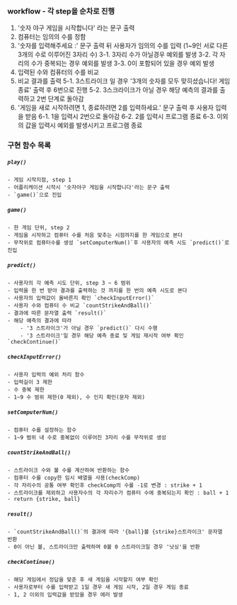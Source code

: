 ### workflow - 각 step을 순차로 진행
1. '숫자 야구 게임을 시작합니다' 라는 문구 출력
2. 컴퓨터는 임의의 수를 정함 
3. '숫자를 입력해주세요 :' 문구 출력 뒤 사용자가 임의의 수를 입력 (1~9인 서로 다른 3개의 수로 이루어진 3자리 수)
    3-1. 3자리 수가 아닐경우 예외를 발생
    3-2. 각 자리의 수가 중복되는 경우 예외를 발생
    3-3. 0이 포함되어 있을 경우 예외 발생
4. 입력된 수와 컴퓨터의 수를 비교 
5. 비교 결과를 출력 
    5-1. 3스트라이크 일 경우 '3개의 숫자를 모두 맞히셨습니다! 게임 종료' 출력 후 6번으로 진행
    5-2. 3스크라이크가 아닐 경우 해당 예측의 결과를 출력하고 2번 단계로 돌아감
6. '게임을 새로 시작하려면 1, 종료하려면 2를 입력하세요.' 문구 출력 후 사용자 입력을 받음
    6-1. 1을 입력시 2번으로 돌아감
    6-2. 2를 입력시 프로그램 종료
    6-3. 이외의 값을 입력시 예외를 발생시키고 프로그램 종료

### 구현 함수 목록
##### `play()`
    - 게임 시작지점, step 1
    - 어플리케이션 시작시 '숫자야구 게임을 시작합니다'라는 문구 출력
    - `game()`으로 진입

##### `game()` 
    - 한 게임 단위, step 2
    - 게임을 시작하고 컴퓨터 수를 처음 맞추는 시점까지를 한 게임으로 본다
    - 무작위로 컴퓨터수를 생성 `setComputerNum()`후 사용자의 예측 시도 `predict()`로 진입 

##### `predict()`
    - 사용자의 각 예측 시도 단위, step 3 ~ 6 범위
    - 입력을 한 번 받아 결과를 출력하는 것 까지를 한 번의 예측 시도로 본다
    - 사용자의 입력값이 올바른지 확인 `checkInputError()`
    - 사용자 수와 컴퓨터 수 비교 `countStrikeAndBall()`
    - 결과에 따른 문자열 출력 `result()`
    - 해당 예측의 결과에 따라
        - '3 스트라이크'가 아닐 경우 `predict()` 다시 수행
        - '3 스트라이크'일 경우 해당 예측 종료 및 게임 재시작 여부 확인 `checkContinue()`

##### `checkInputError()`
    - 사용자 입력의 예외 처리 함수
    - 입력길이 3 제한
    - 수 중복 제한
    - 1~9 수 범위 제한(0 제외), 수 인지 확인(문자 제외)

##### `setComputerNum()`
    - 컴퓨터 수를 설정하는 함수
    - 1~9 범위 내 수로 중복없이 이루어진 3자리 수를 무작위로 생성 

##### `countStrikeAndBall()`
    - 스트라이크 수와 볼 수를 계산하여 반환하는 함수
    - 컴퓨터 수를 copy한 임시 배열을 사용(checkComp)
    - 각 자리수의 공통 여부 확인후 checkComp의 수를 -1로 변경 : strike + 1
    - 스트라이크를 제외하고 사용자수의 각 자리수가 컴퓨터 수에 중복되는지 확인 : ball + 1
    - return {strike, ball}

##### `result()`
    - `countStrikeAndBall()`의 결과에 따라 '{ball}볼 {strike}스트라이크' 문자열 반환
    - 0이 아닌 볼, 스트라이크만 출력하며 0볼 0 스트라이크일 경우 '낫싱'을 반환

##### `checkContinue()`
    - 해당 게임에서 정답을 맞춘 후 새 게임을 시작할지 여부 확인
    - 사용자로부터 수를 입력받고 1일 경우 새 게임 시작, 2일 경우 게임 종료
    - 1, 2 이외의 입력값을 받았을 경우 에러 발생
